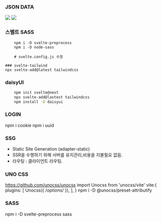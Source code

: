 ### JSON DATA

![](https://jsonplaceholder.typicode.com/)
![](https://www.npmjs.com/package/svelte-paginate)

### 스벨트 SASS

```shell
    npm i -D svelte-preprocess
    npm i -D node-sass

    # svelte.config.js 수정

### svelte-tailwind
npx svelte-add@latest tailwindcss
```

### daisyUI

[](https://daisyui.com/)

```sh
    npm init svelte@next 
    npx svelte-add@lastest tailwindcss
    npm install -D daisyui
```

### LOGIN

npm i cookie
npm i uuid

### SSG

- Static Site Generation (adapter-static)
- SSR을 수행하기 위해 서버를 유지관리,비용을 지불필요 없음.
- 라우팅 : 클라이언트 라우팅.

### UNO CSS

<https://github.com/unocss/unocss>
import Unocss from 'unocss/vite'
vite:{
     plugins: [
        Unocss({ /*options*/ }),
  ],
}
npm i -D @unocss/preset-attributify

### SASS

npm i -D svelte-preprocess sass
